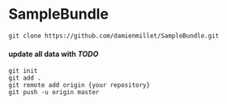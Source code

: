 # SampleBundle


```shell
git clone https://github.com/damienmillet/SampleBundle.git
```

#### update all data with _**TODO**_

```shell
git init
git add .
git remote add origin {your repository}
git push -u origin master
```

